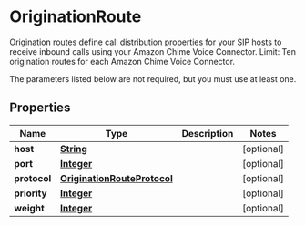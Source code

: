 

# OriginationRoute

<p>Origination routes define call distribution properties for your SIP hosts to receive inbound calls using your Amazon Chime Voice Connector. Limit: Ten origination routes for each Amazon Chime Voice Connector.</p> <note> <p>The parameters listed below are not required, but you must use at least one. </p> </note>

## Properties

| Name | Type | Description | Notes |
|------------ | ------------- | ------------- | -------------|
|**host** | [**String**](String.md) |  |  [optional] |
|**port** | [**Integer**](Integer.md) |  |  [optional] |
|**protocol** | [**OriginationRouteProtocol**](OriginationRouteProtocol.md) |  |  [optional] |
|**priority** | [**Integer**](Integer.md) |  |  [optional] |
|**weight** | [**Integer**](Integer.md) |  |  [optional] |



